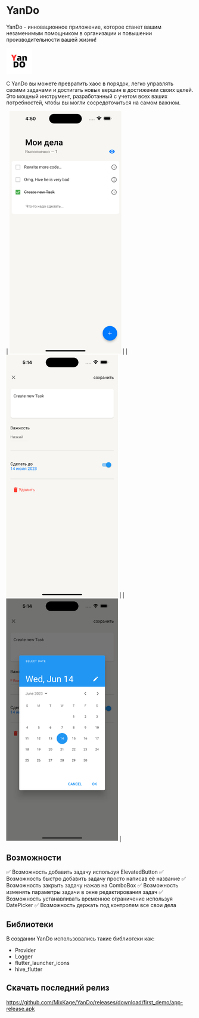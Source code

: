 # YanDo

YanDo - инновационное приложение, которое станет вашим незаменимым помощником в организации и повышении производительности вашей жизни!

<img src=github_images/yando_icon.png width="70" />

С YanDo вы можете превратить хаос в порядок, легко управлять своими задачами и достигать новых вершин в достижении своих целей. Это мощный инструмент, разработанный с учетом всех ваших потребностей, чтобы вы могли сосредоточиться на самом важном.


| <img src=github_images/home_page.png width="300" /> |
| <img src=github_images/edit_task.png width="300" /> |
| <img src=github_images/time_data_picker.png width="300" /> |


## Возможности

✅ Возможность добавить задачу используя ElevatedButton
✅ Возможность быстро добавить задачу просто написав её название
✅ Возможность закрыть задачу нажав на ComboBox
✅ Возможность изменять параметры задачи в окне редактирования задач
✅ Возможность устанавливать временное ограничение используя DatePicker
✅ Возможность держать под контролем все свои дела

## Библиотеки

В создании YanDo использовались такие библиотеки как:
* Provider
* Logger
* flutter_launcher_icons
* hive_flutter

## Скачать последний релиз

https://github.com/MixKage/YanDo/releases/download/first_demo/app-release.apk
